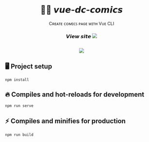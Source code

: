 <h1 align="center" title="Unicode Formatter">🦸‍♂️ 𝙫𝙪𝙚-𝙙𝙘-𝙘𝙤𝙢𝙞𝙘𝙨</h1>

<p align="center">
Cʀᴇᴀᴛᴇ ᴄᴏᴍɪᴄꜱ ᴩᴀɢᴇ ᴡɪᴛʜ Vᴜᴇ CLI
</p>

<h3 align="center">
𝙑𝙞𝙚𝙬 𝙨𝙞𝙩𝙚
<span><a href="https://ilguarnieri.github.io/vue-dc-comics/" target="_blank">
<img src="https://img.shields.io/badge/-CLICK%20HERE-brightgreen">
</a></span>
</h3>

## <div>
<p align="center">
<img src="https://img.shields.io/github/languages/top/ilguarnieri/vue-dc-comics">
</p>
</div>

## 🖥️ Project setup
```
npm install
```

## 🔥 Compiles and hot-reloads for development
```
npm run serve
```

## ⚡ Compiles and minifies for production
```
npm run build
```